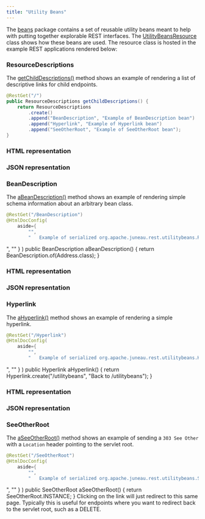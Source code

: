 ```yaml
---
title: "Utility Beans"
---
```


The [beans](../apidocs/org/apache/juneau/rest/beans.html) package contains a set of reusable utility beans meant to help with putting together explorable REST interfaces.
The [UtilityBeansResource](../apidocs/org/apache/juneau/examples/rest/UtilityBeansResource.html) class shows how these beans are used.
The resource class is hosted in the example REST applications rendered below:
### ResourceDescriptions

The [getChildDescriptions()](../apidocs/org/apache/juneau/examples/rest/UtilityBeansResource.html#getChildDescriptions()) method shows an example of rendering a list of descriptive links for child endpoints.

```java
@RestGet("/")
public ResourceDescriptions getChildDescriptions() {
    return ResourceDescriptions
        .create()
        .append("BeanDescription", "Example of BeanDescription bean")
        .append("Hyperlink", "Example of Hyperlink bean")
        .append("SeeOtherRoot", "Example of SeeOtherRoot bean");
}
```


### HTML representation
### JSON representation
### BeanDescription

The [aBeanDescription()](../apidocs/org/apache/juneau/examples/rest/UtilityBeansResource.html#aBeanDescription()) method shows an example of rendering simple schema information about an arbitrary bean class.

```java
@RestGet("/BeanDescription")
@HtmlDocConfig(
    aside={
        "",
        "	Example of serialized org.apache.juneau.rest.utilitybeans.ResourceDescriptions bean.
```


", "" \} ) public BeanDescription aBeanDescription() \{ return BeanDescription.of(Address.class); \}
### HTML representation
### JSON representation
### Hyperlink

The [aHyperlink()](../apidocs/org/apache/juneau/examples/rest/UtilityBeansResource.html#aHyperlink()) method shows an example of rendering a simple hyperlink.

```java
@RestGet("/Hyperlink")
@HtmlDocConfig(
    aside={
        "",
        "	Example of serialized org.apache.juneau.rest.utilitybeans.Hyperlink bean.
```


", "" \} ) public Hyperlink aHyperlink() \{ return Hyperlink.create("/utilitybeans", "Back to /utilitybeans"); \}
### HTML representation
### JSON representation
### SeeOtherRoot

The [aSeeOtherRoot()](../apidocs/org/apache/juneau/examples/rest/UtilityBeansResource.html#aSeeOtherRoot()) method shows an example of sending a `303 See Other` with a `Location` header pointing to the servlet root.

```java
@RestGet("/SeeOtherRoot")
@HtmlDocConfig(
    aside={
        "",
        "	Example of serialized org.apache.juneau.rest.utilitybeans.SeeOtherRoot bean.
```


", "" \} ) public SeeOtherRoot aSeeOtherRoot() \{ return SeeOtherRoot.INSTANCE; \} Clicking on the link will just redirect to this same page.
Typically this is useful for endpoints where you want to redirect back to the servlet root, such as a DELETE.
